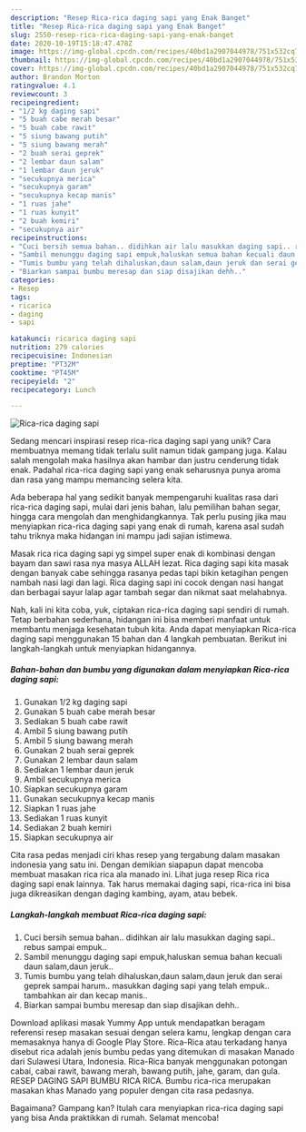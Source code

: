 ```yaml
---
description: "Resep Rica-rica daging sapi yang Enak Banget"
title: "Resep Rica-rica daging sapi yang Enak Banget"
slug: 2550-resep-rica-rica-daging-sapi-yang-enak-banget
date: 2020-10-19T15:18:47.478Z
image: https://img-global.cpcdn.com/recipes/40bd1a2907044978/751x532cq70/rica-rica-daging-sapi-foto-resep-utama.jpg
thumbnail: https://img-global.cpcdn.com/recipes/40bd1a2907044978/751x532cq70/rica-rica-daging-sapi-foto-resep-utama.jpg
cover: https://img-global.cpcdn.com/recipes/40bd1a2907044978/751x532cq70/rica-rica-daging-sapi-foto-resep-utama.jpg
author: Brandon Morton
ratingvalue: 4.1
reviewcount: 3
recipeingredient:
- "1/2 kg daging sapi"
- "5 buah cabe merah besar"
- "5 buah cabe rawit"
- "5 siung bawang putih"
- "5 siung bawang merah"
- "2 buah serai geprek"
- "2 lembar daun salam"
- "1 lembar daun jeruk"
- "secukupnya merica"
- "secukupnya garam"
- "secukupnya kecap manis"
- "1 ruas jahe"
- "1 ruas kunyit"
- "2 buah kemiri"
- "secukupnya air"
recipeinstructions:
- "Cuci bersih semua bahan.. didihkan air lalu masukkan daging sapi.. rebus sampai empuk.."
- "Sambil menunggu daging sapi empuk,haluskan semua bahan kecuali daun salam,daun jeruk.."
- "Tumis bumbu yang telah dihaluskan,daun salam,daun jeruk dan serai geprek sampai harum.. masukkan daging sapi yang telah empuk.. tambahkan air dan kecap manis.."
- "Biarkan sampai bumbu meresap dan siap disajikan dehh.."
categories:
- Resep
tags:
- ricarica
- daging
- sapi

katakunci: ricarica daging sapi 
nutrition: 279 calories
recipecuisine: Indonesian
preptime: "PT32M"
cooktime: "PT45M"
recipeyield: "2"
recipecategory: Lunch

---
```



![Rica-rica daging sapi](https://img-global.cpcdn.com/recipes/40bd1a2907044978/751x532cq70/rica-rica-daging-sapi-foto-resep-utama.jpg)

Sedang mencari inspirasi resep rica-rica daging sapi yang unik? Cara membuatnya memang tidak terlalu sulit namun tidak gampang juga. Kalau salah mengolah maka hasilnya akan hambar dan justru cenderung tidak enak. Padahal rica-rica daging sapi yang enak seharusnya punya aroma dan rasa yang mampu memancing selera kita.

Ada beberapa hal yang sedikit banyak mempengaruhi kualitas rasa dari rica-rica daging sapi, mulai dari jenis bahan, lalu pemilihan bahan segar, hingga cara mengolah dan menghidangkannya. Tak perlu pusing jika mau menyiapkan rica-rica daging sapi yang enak di rumah, karena asal sudah tahu triknya maka hidangan ini mampu jadi sajian istimewa.

Masak rica rica daging sapi yg simpel super enak di kombinasi dengan bayam dan sawi rasa nya masya ALLAH lezat. Rica daging sapi kita masak dengan banyak cabe sehingga rasanya pedas tapi bikin ketagihan pengen nambah nasi lagi dan lagi. Rica daging sapi ini cocok dengan nasi hangat dan berbagai sayur lalap agar tambah segar dan nikmat saat melahabnya.


Nah, kali ini kita coba, yuk, ciptakan rica-rica daging sapi sendiri di rumah. Tetap berbahan sederhana, hidangan ini bisa memberi manfaat untuk membantu menjaga kesehatan tubuh kita. Anda dapat menyiapkan Rica-rica daging sapi menggunakan 15 bahan dan 4 langkah pembuatan. Berikut ini langkah-langkah untuk menyiapkan hidangannya.

<!--inarticleads1-->

##### Bahan-bahan dan bumbu yang digunakan dalam menyiapkan Rica-rica daging sapi:

1. Gunakan 1/2 kg daging sapi
1. Gunakan 5 buah cabe merah besar
1. Sediakan 5 buah cabe rawit
1. Ambil 5 siung bawang putih
1. Ambil 5 siung bawang merah
1. Gunakan 2 buah serai geprek
1. Gunakan 2 lembar daun salam
1. Sediakan 1 lembar daun jeruk
1. Ambil secukupnya merica
1. Siapkan secukupnya garam
1. Gunakan secukupnya kecap manis
1. Siapkan 1 ruas jahe
1. Sediakan 1 ruas kunyit
1. Sediakan 2 buah kemiri
1. Siapkan secukupnya air


Cita rasa pedas menjadi ciri khas resep yang tergabung dalam masakan indonesia yang satu ini. Dengan demikian siapapun dapat mencoba membuat masakan rica rica ala manado ini. Lihat juga resep Rica rica daging sapi enak lainnya. Tak harus memakai daging sapi, rica-rica ini bisa juga dikreasikan dengan daging kambing, ayam, atau bebek. 

<!--inarticleads2-->

##### Langkah-langkah membuat Rica-rica daging sapi:

1. Cuci bersih semua bahan.. didihkan air lalu masukkan daging sapi.. rebus sampai empuk..
1. Sambil menunggu daging sapi empuk,haluskan semua bahan kecuali daun salam,daun jeruk..
1. Tumis bumbu yang telah dihaluskan,daun salam,daun jeruk dan serai geprek sampai harum.. masukkan daging sapi yang telah empuk.. tambahkan air dan kecap manis..
1. Biarkan sampai bumbu meresap dan siap disajikan dehh..


Download aplikasi masak Yummy App untuk mendapatkan beragam referensi resep masakan sesuai dengan selera kamu, lengkap dengan cara memasaknya hanya di Google Play Store. Rica-Rica atau terkadang hanya disebut rica adalah jenis bumbu pedas yang ditemukan di masakan Manado dari Sulawesi Utara, Indonesia. Rica-Rica banyak menggunakan potongan cabai, cabai rawit, bawang merah, bawang putih, jahe, garam, dan gula. RESEP DAGING SAPI BUMBU RICA RICA. Bumbu rica-rica merupakan masakan khas Manado yang populer dengan cita rasa pedasnya. 

Bagaimana? Gampang kan? Itulah cara menyiapkan rica-rica daging sapi yang bisa Anda praktikkan di rumah. Selamat mencoba!
